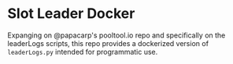 # Slot Leader Docker

Expanging on @papacarp's pooltool.io repo and specifically on the leaderLogs
scripts, this repo provides a dockerized version of `leaderLogs.py` intended
for programmatic use.


